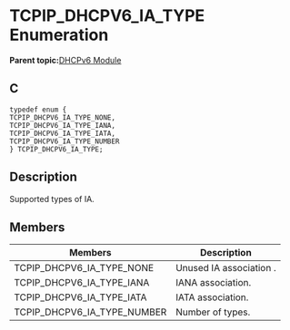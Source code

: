 # TCPIP\_DHCPV6\_IA\_TYPE Enumeration

**Parent topic:**[DHCPv6 Module](GUID-0B7ADACD-E078-4FE5-BC6A-B7CABFE390D3.md)

## C

```
typedef enum {
TCPIP_DHCPV6_IA_TYPE_NONE,
TCPIP_DHCPV6_IA_TYPE_IANA,
TCPIP_DHCPV6_IA_TYPE_IATA,
TCPIP_DHCPV6_IA_TYPE_NUMBER
} TCPIP_DHCPV6_IA_TYPE;
```

## Description

Supported types of IA.

## Members

|Members|Description|
|-------|-----------|
|TCPIP\_DHCPV6\_IA\_TYPE\_NONE|Unused IA association .|
|TCPIP\_DHCPV6\_IA\_TYPE\_IANA|IANA association.|
|TCPIP\_DHCPV6\_IA\_TYPE\_IATA|IATA association.|
|TCPIP\_DHCPV6\_IA\_TYPE\_NUMBER|Number of types.|


